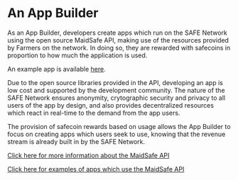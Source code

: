 # An App Builder

As an App Builder, developers create apps which run on the SAFE Network using the open source MaidSafe API, making use of the resources provided by Farmers on the network.  In doing so, they are rewarded with safecoins in proportion to how much the application is used.

An example app is available [here](http://blog.maidsafe.net/2014/04/21/safe-network-sample-app-features/).

Due to the open source libraries provided in the API, developing an app is low cost and supported by the development community. The nature of the SAFE Network ensures anonymity, crytographic security and privacy to all users of the app by design, and also provides decentralized resources which react in real-time to the demand from the app users.

The provision of safecoin rewards based on usage allows the App Builder to focus on creating apps which users seek to use, knowing that the revenue stream is already built in by the SAFE Network.


[Click here for more information about the MaidSafe API](https://github.com/maidsafe/MaidSafe-API/wiki)

[Click here for examples of apps which use the MaidSafe API](http://maidsafe.net/maidsafe-examples/)





